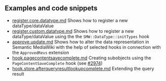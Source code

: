 
## Examples and code snippets

* [register.core.datatype.md](register.core.datatype.md) Shows how to register a new dataType/dataValue
* [register.custom.datatype.md](register.custom.datatype.md) Shows how to register a new dataType/dataValue using the the `SMW::DataType::initTypes` hook
* [approve.update.md](approve.update.md) Shows how to alter the data representation in Semantic MediaWiki with the help of selected hooks in connection with the `ApprovedRevs` extension
* [hook.pagecontentsavecomplete.md](hook.pagecontentsavecomplete.md) Creating subobjects using the `PageContentSaveComplete` hook (see [#2974](https://github.com/SemanticMediaWiki/SemanticMediaWiki/issues/2974))
* [hook.store.afterqueryresultlookupcomplete.md](hook.store.afterqueryresultlookupcomplete.md) Extending the query result